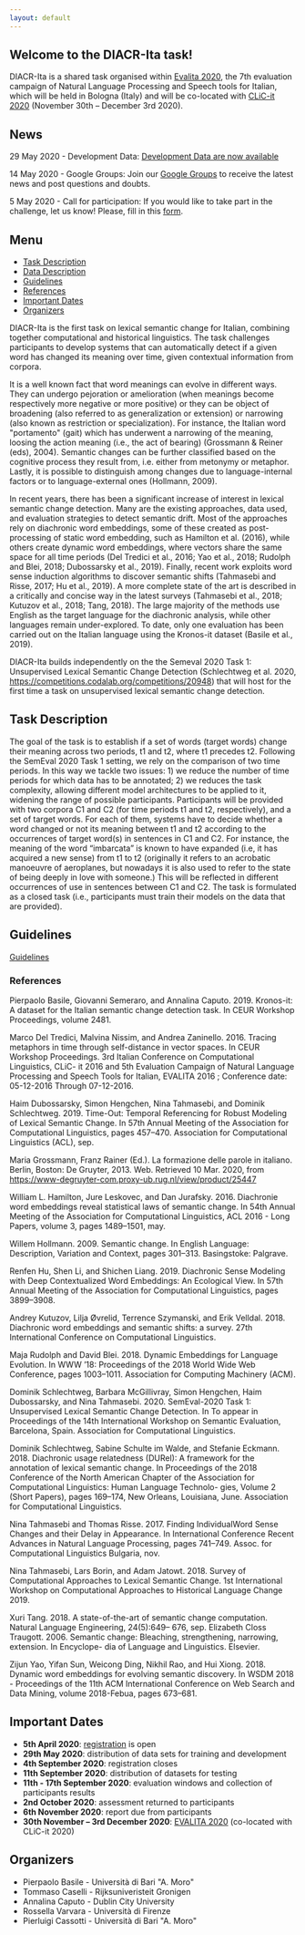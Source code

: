 ```yaml
---
layout: default
---
```


## Welcome to the DIACR-Ita task!

DIACR-Ita is a shared task organised within [Evalita 2020](http://www.evalita.it/2020/), the 7th evaluation campaign of Natural Language Processing and Speech tools for Italian, which will be held in Bologna (Italy) and will be co-located with [CLiC-it 2020](http://clic2020.ilc.cnr.it/en/home-2/) (November 30th – December 3rd 2020).


## News

29 May 2020 - Development Data:
[Development Data are now available](https://github.com/diacr-ita/data)

14 May 2020 - Google Groups:
Join our [Google Groups](https://groups.google.com/forum/embed/?place=forum/evalita-2020-diacr-ita) to receive the latest news and post questions and doubts.

5 May 2020 - Call for participation:
If you would like to take part in the challenge, let us know! Please, fill in this [form](https://forms.gle/pXgWVDiMMUYDgeyM7).


## Menu

- [Task Description](#task-description)
- [Data Description](#data-description)
- [Guidelines](#guidelines)
- [References](#references)
- [Important Dates](#important-dates)
- [Organizers](#organizers)


DIACR-Ita is the first task on lexical semantic change for Italian, combining together computational and historical linguistics. The task challenges participants to develop systems that can automatically detect if a given word has changed its meaning over time, given contextual information from corpora.

It is a well known fact that word meanings can evolve in different ways. They can undergo pejoration or amelioration (when
meanings become respectively more negative or more positive) or they can be object of broadening (also referred to as generalization or extension) or narrowing (also known as restriction or specialization). For instance, the Italian word "portamento" (gait) which has underwent a narrowing of the meaning, loosing the action meaning (i.e., the act of bearing) (Grossmann & Reiner (eds), 2004). Semantic changes can be further classified based on the cognitive process they result from, i.e. either from metonymy or metaphor. Lastly, it is possible to distinguish among changes due to language-internal factors or to language-external ones (Hollmann, 2009). 

In recent years, there has been a significant increase of interest in lexical semantic change detection. Many are the existing approaches, data used, and evaluation strategies to detect semantic drift. Most of the approaches rely on diachronic word embeddings, some of these created as post-processing of static word embedding, such as Hamilton et al. (2016), while others create dynamic word embeddings, where vectors share the same space for all time periods (Del Tredici et al., 2016; Yao et al., 2018; Rudolph and Blei, 2018; Dubossarsky et al., 2019). Finally, recent work exploits word sense induction algorithms to discover semantic shifts (Tahmasebi and Risse, 2017; Hu et al., 2019). A more complete state of the art is described in a critically and concise way in the latest surveys (Tahmasebi et al., 2018; Kutuzov et al., 2018; Tang, 2018). The large majority of the methods use English as the target language for the diachronic analysis, while other languages remain under-explored. To date, only one evaluation has been carried out on the Italian language using the Kronos-it dataset (Basile et al., 2019).

DIACR-Ita builds independently on the the Semeval 2020 Task 1: Unsupervised Lexical Semantic Change Detection (Schlechtweg et al. 2020, https://competitions.codalab.org/competitions/20948) that  will host for the first time a task on unsupervised lexical semantic change detection.


## Task Description

The goal of the task is to establish if a set of words (target words) change their meaning across two periods, t1 and t2, where t1 precedes t2.
Following the SemEval 2020 Task 1 setting, we rely on the comparison of two time periods. In this way we tackle two issues: 1) we reduce the number of time periods for which data has to be annotated; 2) we reduces the task complexity, allowing different model architectures to be applied to it, widening the range of possible participants.
Participants will be provided with two corpora C1 and C2 (for time periods t1 and t2, respectively), and a set of target words. For each of them, systems have to decide whether a word changed or not its meaning between t1 and t2 according to the occurrences of target word(s) in sentences in C1 and C2. For instance, the meaning of the word “imbarcata” is known to have expanded (i.e, it has acquired a new sense) from t1 to t2 (originally it refers to an acrobatic manoeuvre of aeroplanes, but nowadays it is also used to refer to the state of being deeply in love with someone.) This will be reflected in different occurrences of use in sentences between C1 and C2.
The task is formulated as a closed task (i.e., participants must train their models on the data that are provided).

## Guidelines

<a href="/DIACR-Ita/guidelines/EVALITA_2020___DIACR_ita___Guidelines.pdf" target="_blank">Guidelines</a>


### References

Pierpaolo Basile, Giovanni Semeraro, and Annalina Caputo. 2019. Kronos-it: A dataset for the Italian semantic change detection task. In CEUR Workshop Proceedings, volume 2481.

Marco Del Tredici, Malvina Nissim, and Andrea Zaninello. 2016. Tracing metaphors in time through self-distance in vector spaces. In CEUR Workshop Proceedings. 3rd Italian Conference on Computational Linguistics, CLiC- it 2016 and 5th Evaluation Campaign of Natural Language Processing and Speech Tools for Italian, EVALITA 2016 ; Conference date: 05-12-2016 Through 07-12-2016.

Haim Dubossarsky, Simon Hengchen, Nina Tahmasebi, and Dominik Schlechtweg. 2019. Time-Out: Temporal Referencing for Robust Modeling of Lexical Semantic Change. In 57th Annual Meeting of the Association for Computational Linguistics, pages 457–470. Association for Computational Linguistics (ACL), sep.

Maria Grossmann, Franz Rainer (Ed.). La formazione delle parole in italiano. Berlin, Boston: De Gruyter, 2013. Web. Retrieved 10 Mar. 2020, from https://www-degruyter-com.proxy-ub.rug.nl/view/product/25447

William L. Hamilton, Jure Leskovec, and Dan Jurafsky. 2016. Diachronie word embeddings reveal statistical laws of semantic change. In 54th Annual Meeting of the Association for Computational Linguistics, ACL 2016 - Long Papers, volume 3, pages 1489–1501, may.

Willem Hollmann. 2009. Semantic change. In English Language: Description, Variation and Context, pages 301–313. Basingstoke: Palgrave.

Renfen Hu, Shen Li, and Shichen Liang. 2019. Diachronic Sense Modeling with Deep Contextualized Word Embeddings: An Ecological View. In 57th Annual Meeting of the Association for Computational Linguistics, pages 3899–3908.

Andrey Kutuzov, Lilja Øvrelid, Terrence Szymanski, and Erik Velldal. 2018. Diachronic word embeddings and semantic shifts: a survey. 27th International Conference on Computational Linguistics.

Maja Rudolph and David Blei. 2018. Dynamic Embeddings for Language Evolution. In WWW ’18: Proceedings of the 2018 World Wide Web Conference, pages 1003–1011. Association for Computing Machinery (ACM).

Dominik Schlechtweg, Barbara McGillivray, Simon Hengchen, Haim Dubossarsky, and Nina Tahmasebi. 2020. SemEval-2020 Task 1: Unsupervised Lexical Semantic Change Detection. In To appear in Proceedings of the 14th International Workshop on Semantic Evaluation, Barcelona, Spain. Association for Computational Linguistics.

Dominik Schlechtweg, Sabine Schulte im Walde, and Stefanie Eckmann. 2018. Diachronic usage relatedness (DURel): A framework for the annotation of lexical semantic change. In Proceedings of the 2018 Conference of the North American Chapter of the Association for Computational Linguistics: Human Language Technolo- gies, Volume 2 (Short Papers), pages 169–174, New Orleans, Louisiana, June. Association for Computational Linguistics.

Nina Tahmasebi and Thomas Risse. 2017. Finding IndividualWord Sense Changes and their Delay in Appearance. In International Conference Recent Advances in Natural Language Processing, pages 741–749. Assoc. for Computational Linguistics Bulgaria, nov.

Nina Tahmasebi, Lars Borin, and Adam Jatowt. 2018. Survey of Computational Approaches to Lexical Semantic Change. 1st International Workshop on Computational Approaches to Historical Language Change 2019.

Xuri Tang. 2018. A state-of-the-art of semantic change computation. Natural Language Engineering, 24(5):649– 676, sep.
Elizabeth Closs Traugott. 2006. Semantic change: Bleaching, strengthening, narrowing, extension. In Encyclope- dia of Language and Linguistics. Elsevier.

Zijun Yao, Yifan Sun, Weicong Ding, Nikhil Rao, and Hui Xiong. 2018. Dynamic word embeddings for evolving semantic discovery. In WSDM 2018 - Proceedings of the 11th ACM International Conference on Web Search and Data Mining, volume 2018-Febua, pages 673–681.


## Important Dates

- **5th April 2020**: [registration](https://forms.gle/pXgWVDiMMUYDgeyM7) is open
- **29th May 2020**: distribution of data sets for training and development
- **4th September 2020**: registration closes
- **11th September 2020**: distribution of datasets for testing
- **11th - 17th September 2020**: evaluation windows and collection of participants results
- **2nd October 2020**: assessment returned to participants
- **6th November 2020**: report due from participants
- **30th November – 3rd December 2020**: [EVALITA 2020](http://www.evalita.it/) (co-located with CLiC-it 2020)


## Organizers

- Pierpaolo Basile - Università di Bari "A. Moro"
- Tommaso Caselli - Rijksuniveristeit Gronigen
- Annalina Caputo - Dublin City University
- Rossella Varvara - Università di Firenze
- Pierluigi Cassotti - Università di Bari "A. Moro"
